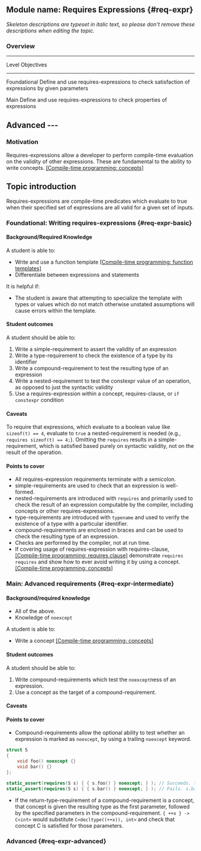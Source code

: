 ## Module name: Requires Expressions {#req-expr}
_Skeleton descriptions are typeset in italic text,_
_so please don't remove these descriptions when editing the topic._

### Overview

-------------------------------------------------------------------------
Level              Objectives
------------------ ------------------------------------------------------
Foundational       Define and use requires-expressions to check
                   satisfaction of expressions by given parameters

Main               Define and use requires-expressions to check
                   properties of expressions

Advanced           ---
-------------------------------------------------------------------------

### Motivation

Requires-expressions allow a developer to perform compile-time evaluation 
on the validity of other expressions. These are fundamental to the ability 
to write concepts. [[Compile-time programming: concepts]][1]

## Topic introduction

Requires-expressions are compile-time predicates which evaluate to true 
when their specified set of expressions are all valid for a given set of 
inputs.

### Foundational: Writing requires-expressions {#req-expr-basic}

#### Background/Required Knowledge

A student is able to:

* Write and use a function template [[Compile-time programming: function templates]][2]
* Differentiate between expressions and statements

It is helpful if:

* The student is aware that attempting to specialize the template with types or values which do not match otherwise unstated assumptions will cause errors within the template.

#### Student outcomes

A student should be able to:

1. Write a simple-requirement to assert the validity of an expression
2. Write a type-requirement to check the existence of a type by its identifier
3. Write a compound-requirement to test the resulting type of an expression
4. Write a nested-requirement to test the constexpr value of an operation, as opposed to just the syntactic validity
5. Use a requires-expression within a concept, requires-clause, or `if constexpr` condition

#### Caveats

To require that expressions, which evaluate to a boolean value 
like `sizeof(t) == 4`, evaluate to `true` a nested-requirement is needed 
(e.g., `requires sizeof(t) == 4;`). Omitting the `requires` results in a 
simple-requirement, which is satisfied based purely on syntactic validity, 
not on the result of the operation.

#### Points to cover

* All requires-expression requirements terminate with a semicolon.
* simple-requirements are used to check that an expression is well-formed.
* nested-requirements are introduced with `requires` and primarily used to check the result of an expression computable by the compiler, including concepts or other requires-expressions.
* type-requirements are introduced with `typename` and used to verify the existence of a type with a particular identifier.
* compound-requirements are enclosed in braces and can be used to check the resulting type of an expression.
* Checks are performed by the compiler, not at run time.
* If covering usage of requires-expression with requires-clause, [[Compile-time programming: requires clause]][3] demonstrate `requires requires` and show how to ever avoid writing it by using a concept. [[Compile-time programming: concepts]][1]

### Main: Advanced requirements {#req-expr-intermediate}

#### Background/required knowledge

* All of the above.
* Knowledge of `noexcept`

A student is able to:

* Write a concept [[Compile-time programming: concepts]][1]

#### Student outcomes

A student should be able to:

1. Write compound-requirements which test the `noexcept`ness of an expression.
2. Use a concept as the target of a compound-requirement.

#### Caveats

#### Points to cover

* Compound-requirements allow the optional ability to test whether an expression is marked as `noexcept`, by using a trailing `noexcept` keyword.

```cpp
struct S
{
	void foo() noexcept {}
	void bar() {}
};

static_assert(requires(S s) { { s.foo() } noexcept; } ); // Succeeds. s.foo() is noexcept
static_assert(requires(S s) { { s.bar() } noexcept; } ); // Fails. s.bar() is not noexcept
```
  
* If the return-type-requirement of a compound-requirement is a concept, that concept is given the resulting type as the first parameter, followed by the specified parameters in the compound-requirement. `{ ++x } -> C<int>` would substitute `C<decltype((++x)), int>` and check that concept C is satisfied for those parameters.

### Advanced {#req-expr-advanced}

[1]: ../compile-time-programming/concepts.md
[2]: ../compile-time-programming/function-templates.md
[3]: ../compile-time-programming/requires-clause.md
